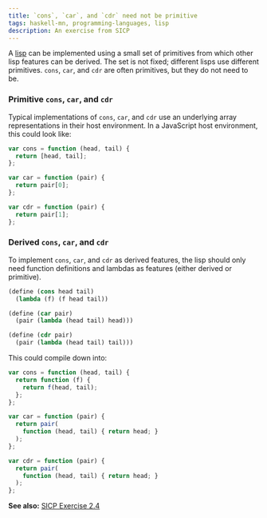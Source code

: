 ```yaml
---
title: `cons`, `car`, and `cdr` need not be primitive
tags: haskell-mn, programming-languages, lisp
description: An exercise from SICP
---
```


A [lisp](https://en.wikipedia.org/wiki/Lisp_(programming_language)) can be
implemented using a small set of primitives from which other lisp features can
be derived. The set is not fixed; different lisps use different primitives.
`cons`, `car`, and `cdr` are often primitives, but they do not need to be.


### Primitive `cons`, `car`, and `cdr`

Typical implementations of `cons`, `car`, and `cdr` use an underlying array
representations in their host environment. In a JavaScript host environment,
this could look like:

``` javascript
var cons = function (head, tail) {
  return [head, tail];
};

var car = function (pair) {
  return pair[0];
};

var cdr = function (pair) {
  return pair[1];
};
```


### Derived `cons`, `car`, and `cdr`

To implement `cons`, `car`, and `cdr` as derived features, the lisp should only
need function definitions and lambdas as features (either derived or primitive).

``` scheme
(define (cons head tail)
  (lambda (f) (f head tail))

(define (car pair)
  (pair (lambda (head tail) head)))

(define (cdr pair)
  (pair (lambda (head tail) tail)))
```

This could compile down into:

```javascript
var cons = function (head, tail) {
  return function (f) {
    return f(head, tail);
  };
};

var car = function (pair) {
  return pair(
    function (head, tail) { return head; }
  );
};

var cdr = function (pair) {
  return pair(
    function (head, tail) { return head; }
  );
};
```

**See also:** [SICP Exercise
2.4](https://mitpress.mit.edu/sicp/full-text/book/book-Z-H-14.html#%_thm_2.4)
